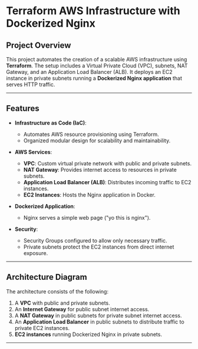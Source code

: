 # Terraform AWS Infrastructure with Dockerized Nginx

## Project Overview

This project automates the creation of a scalable AWS infrastructure using **Terraform**. The setup includes a Virtual Private Cloud (VPC), subnets, NAT Gateway, and an Application Load Balancer (ALB). It deploys an EC2 instance in private subnets running a **Dockerized Nginx application** that serves HTTP traffic.

---

## Features

- **Infrastructure as Code (IaC)**:
  - Automates AWS resource provisioning using Terraform.
  - Organized modular design for scalability and maintainability.

- **AWS Services**:
  - **VPC**: Custom virtual private network with public and private subnets.
  - **NAT Gateway**: Provides internet access to resources in private subnets.
  - **Application Load Balancer (ALB)**: Distributes incoming traffic to EC2 instances.
  - **EC2 Instances**: Hosts the Nginx application in Docker.

- **Dockerized Application**:
  - Nginx serves a simple web page ("yo this is nginx").

- **Security**:
  - Security Groups configured to allow only necessary traffic.
  - Private subnets protect the EC2 instances from direct internet exposure.

---

## Architecture Diagram

The architecture consists of the following:
1. A **VPC** with public and private subnets.
2. An **Internet Gateway** for public subnet internet access.
3. A **NAT Gateway** in public subnets for private subnet internet access.
4. An **Application Load Balancer** in public subnets to distribute traffic to private EC2 instances.
5. **EC2 instances** running Dockerized Nginx in private subnets.

---


